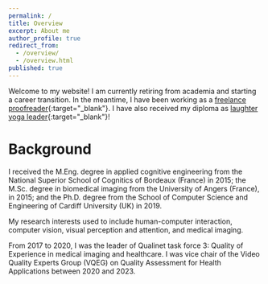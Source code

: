 ```yaml
---
permalink: /
title: Overview
excerpt: About me
author_profile: true
redirect_from:
  - /overview/
  - /overview.html
published: true
---
```

Welcome to my website!
I am currently retiring from academia and starting a career transition.
In the meantime, I have been working as a [freelance proofreader](https://lulvk.github.io/freelance/){:target="_blank"}.
I have also received my diploma as [laughter yoga leader](https://lulvk.github.io/laughteryoga/){:target="_blank"}!

Background
==

I received the M.Eng. degree in applied cognitive engineering from the National Superior School of Cognitics of Bordeaux (France) in 2015; the M.Sc. degree in biomedical imaging from the University of Angers (France), in 2015; and the Ph.D. degree from the School of Computer Science and Engineering of Cardiff University (UK) in 2019.

My research interests used to include human-computer interaction, computer vision, visual perception and attention, and medical imaging.

From 2017 to 2020, I was the leader of Qualinet task force 3: Quality of Experience in medical imaging and healthcare. I was vice chair of the Video Quality Experts Group (VQEG) on Quality Assessment for Health Applications between 2020 and 2023.

